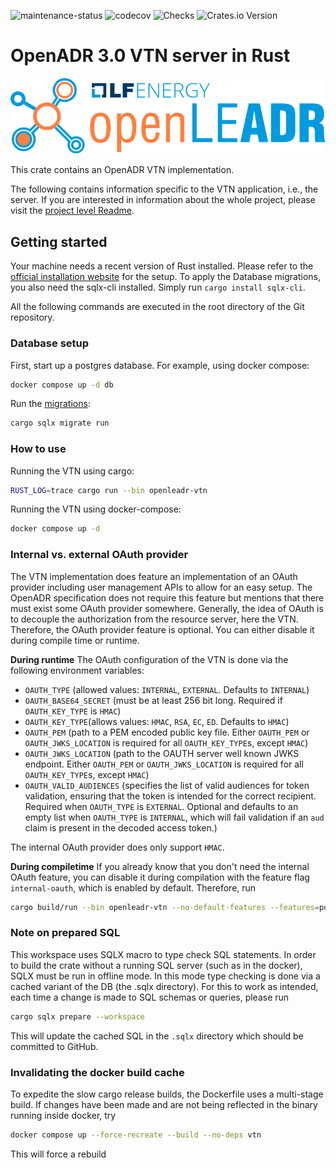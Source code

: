 ![maintenance-status](https://img.shields.io/badge/maintenance-actively--developed-brightgreen.svg)
![codecov](https://codecov.io/gh/OpenLEADR/openleadr-rs/graph/badge.svg?token=BKQ0QW9G8H)
![Checks](https://github.com/OpenLEADR/openleadr-rs/actions/workflows/checks.yml/badge.svg?branch=main)
![Crates.io Version](https://img.shields.io/crates/v/openleadr-vtn)

# OpenADR 3.0 VTN server in Rust

![LF energy OpenLEADR logo](../openleadr-logo.svg)

This crate contains an OpenADR VTN implementation.

The following contains information specific to the VTN application, i.e., the server.
If you are interested in information about the whole project, please visit the [project level Readme](../README.md).

## Getting started
Your machine needs a recent version of Rust installed.
Please refer to the [official installation website](https://rustup.rs/) for the setup.
To apply the Database migrations, you also need the sqlx-cli installed.
Simply run `cargo install sqlx-cli`.

All the following commands are executed in the root directory of the Git repository.

### Database setup

First, start up a postgres database. For example, using docker compose:

```bash
docker compose up -d db
```

Run the [migrations](https://github.com/launchbadge/sqlx/blob/main/sqlx-cli/README.md):

```bash
cargo sqlx migrate run
```

### How to use

Running the VTN using cargo:

```bash
RUST_LOG=trace cargo run --bin openleadr-vtn
```

Running the VTN using docker-compose:

```bash
docker compose up -d
```

### Internal vs. external OAuth provider
The VTN implementation does feature an implementation of an OAuth provider including user management APIs
to allow for an easy setup.
The OpenADR specification does not require this feature but mentions that there must exist some OAuth provider somewhere.
Generally, the idea of OAuth is to decouple the authorization from the resource server, here the VTN.
Therefore, the OAuth provider feature is optional.
You can either disable it during compile time or runtime.

**During runtime**
The OAuth configuration of the VTN is done via the following environment variables:
- `OAUTH_TYPE` (allowed values: `INTERNAL`, `EXTERNAL`. Defaults to `INTERNAL`)
- `OAUTH_BASE64_SECRET` (must be at least 256 bit long. Required if `OAUTH_KEY_TYPE` is `HMAC`)
- `OAUTH_KEY_TYPE`(allows values: `HMAC`, `RSA`, `EC`, `ED`. Defaults to `HMAC`)
- `OAUTH_PEM` (path to a PEM encoded public key file. Either `OAUTH_PEM` or `OAUTH_JWKS_LOCATION` is required for all `OAUTH_KEY_TYPE`s, except `HMAC`)
- `OAUTH_JWKS_LOCATION` (path to the OAUTH server well known JWKS endpoint.  Either `OAUTH_PEM` or `OAUTH_JWKS_LOCATION` is required for all `OAUTH_KEY_TYPE`s, except `HMAC`)
- `OAUTH_VALID_AUDIENCES` (specifies the list of valid audiences for token validation, ensuring that the token is intended for the correct recipient. Required when `OAUTH_TYPE` is `EXTERNAL`. Optional and defaults to an empty list when `OAUTH_TYPE` is `INTERNAL`, which will fail validation if an `aud` claim is present in the decoded access token.)

The internal OAuth provider does only support `HMAC`.

**During compiletime**
If you already know that you don't need the internal OAuth feature,
you can disable it during compilation with the feature flag `internal-oauth`, which is enabled by default.
Therefore, run
```bash
cargo build/run --bin openleadr-vtn --no-default-features --features=postgres [--release]
```

### Note on prepared SQL

This workspace uses SQLX macro to type check SQL statements.
In order to build the crate without a running SQL server (such as in the docker), SQLX must be run in offline mode.
In this mode type checking is done via a cached variant of the DB (the .sqlx directory).
For this to work as intended, each time a change is made to SQL schemas or queries, please run

```bash
cargo sqlx prepare --workspace
```

This will update the cached SQL in the `.sqlx` directory which should be committed to GitHub.

### Invalidating the docker build cache

To expedite the slow cargo release builds, the Dockerfile uses a multi-stage build.
If changes have been made and are not being reflected in the binary running inside docker, try

```bash
docker compose up --force-recreate --build --no-deps vtn
```

This will force a rebuild
